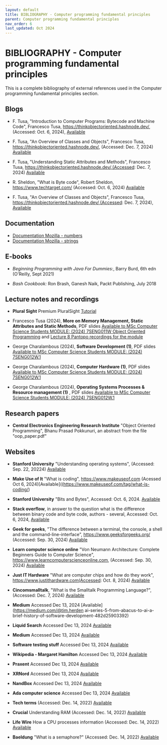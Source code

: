 ```yaml
---
layout: default
title: BIBLIOGRAPHY - Computer programming fundamental principles
parent: Computer programming fundamental principles
nav_order: 6
last_updated: Oct 2024
---
```


# BIBLIOGRAPHY - Computer programming fundamental principles

This is a complete bibliography of external references used in the Computer programming fundamental principles section.

## Blogs

- F. Tusa, "Introduction to Computer Programs: Bytecode and Machine Code", Francesco Tusa, <https://thinkobjectoriented.hashnode.dev/>, (Accessed: Oct. 6, 2024), [Available](https://thinkobjectoriented.hashnode.dev/introduction-to-computer-programs-bytecode-machine-code)

- F. Tusa, "An Overview of Classes and Objects",  Francesco Tusa, <https://thinkobjectoriented.hashnode.dev/>, (Accessed: Dec. 7, 2024) [Available](https://thinkobjectoriented.hashnode.dev/introduction-to-the-java-language)

- F. Tusa, "Understanding Static Attributes and Methods", Francesco Tusa, <https://thinkobjectoriented.hashnode.dev/,(Accessed>: Dec. 7, 2024) [Available](https://thinkobjectoriented.hashnode.dev/understanding-static-attributes-and-methods)

- R. Sheldon, "What is Byte code", Robert Sheldon, <https://www.techtarget.com/> (Accessed: Oct. 6, 2024) [Available](https://www.techtarget.com/whatis/definition/bytecode)

- F. Tusa, "An Overview of Classes and Objects", Francesco Tusa, <https://thinkobjectoriented.hashnode.dev/,(Accessed>: Dec. 7, 2024), [Available](https://thinkobjectoriented.hashnode.dev/overview-of-objects-and-classes)

## Documentation

- [Documentation Mozilla - numbers](https://developer.mozilla.org/en-US/docs/Web/JavaScript/Reference/Global_Objects/Number)
- [Documentation Mozilla - strings](https://developer.mozilla.org/en-US/docs/Web/JavaScript/Reference/Global_Objects/String)

## E-books

- _Beginning Programming with Java For Dummies:_, Barry Burd, 6th edn (O'Reilly, Sept 2021)

- _Bash Cookbook:_ Ron Brash, Ganesh Naik, Packt Publishing, July 2018

## Lecture notes and recordings

- __Plural Sight__ Premium PluralSight [Tutorial](https://app.pluralsight.com/library/courses/managing-jobs-processes-bash-z-shell/table-of-contents)

- Francesco Tusa (2024), __More on Memory Management, Static Attributes and Static Methods__, PDF slides  [Available to MSc Computer Science Students MODULE: (2024) 7SENG011W Object Oriented Programming](https://learning.westminster.ac.uk/ultra/courses/_98802_1/outline/file/_5052469_1) and [Lecture 8 Pantopo recordings for the module](https://westminster.cloud.panopto.eu/Panopto/Pages/Viewer.aspx?id=52932e3e-4774-4e02-ab70-b227009d73e8)

- George Charalambous (2024), __Software Development (1)__, PDF slides [Available to MSc Computer Science Students MODULE: (2024) 7SENG012W.1](https://learning.westminster.ac.uk/ultra/courses/_98804_1/outline/file/_5365890_1)

- George Charalambous (2024), __Computer Hardware (1)__, PDF slides [Available to MSc Computer Science Students MODULE: (2024) 7SENG012W.1](https://learning.westminster.ac.uk/ultra/courses/_98804_1/outline/file/_5377599_1)

- George Charalambous (2024), __Operating Systems Processes & Resource management (1)__ , PDF slides [Available to MSc Computer Science Students MODULE: (2024) 7SENG012W.1](https://learning.westminster.ac.uk/ultra/courses/_98804_1/outline/file/_5377599_1)

## Research papers

- __Central Electronics Engineering Research Institute__ "Object Oriented Programming", Bhanu Prasad Pokkunuri, an abstract from the file "oop_paper.pdf"

## Websites

- __Stanford University__ "Understanding operating systems", (Accessed: Sep. 22, 20224) [Available](https://www.uow.edu.au/student/support-services/academic-skills/online-resources/technology-and-software/operating-systems/)

- __Make Use of It__ "What is coding", <https://www.makeuseof.com> (Acessed Oct 6, 2024)[Available]((<https://www.makeuseof.com/tag/what-is-coding/>)

- __Stanford University__ "Bits and Bytes", Accessed: Oct. 6, 2024. [Available](https://web.stanford.edu/class/cs101/bits-bytes.html)

- __Stack overflow__, in answer to the question what is the difference between binary code and byte code, authors - several, Accessed: Oct. 6, 2024, [Available](https://stackoverflow.com/questions/67467615/what-is-the-difference-between-binary-code-and-byte-code)

- __Geek for geeks__, "The difference between a terminal, the console, a shell and the command-line-interface", <https://www.geeksforgeeks.org/> (Accessed: Sep. 30, 2024) [Available](https://www.geeksforgeeks.org/difference-between-terminal-console-shell-and-command-line/)

- __Learn computer science online__ "Von Neumann Architecture: Complete Beginners Guide to Computer Science", <https://www.learncomputerscienceonline.com>, (Accessed: Sep. 30, 2024) [Available](https://www.learncomputerscienceonline.com/von-neumann-architecture/)

- __Just IT Hardware__ "What are computer chips and how do they work", <https://www.justithardware.com(Accessed>: Oct. 8, 2024) [Available](https://www.justithardware.com/blog/what-are-computer-chips-and-how-do-they-work/)

- __Cincomsmalltalk__, "What is the Smalltalk Programming Language?",(Accessed: Dec. 7, 2024) [Available](https://www.cincomsmalltalk.com/main/info/quick-start/what-is-the-smalltalk-programming-language/)

- __Medium__ Accessed Dec 13, 2024 [Available](<https://medium.com/@tim.herden> ai-series-5-from-abacus-to-ai-a-brief-history-of-software-development-482d25903392)

- __Liquid Search__ Accessed Dec 13, 2024 [Available](https://www.liquisearch.com/history_of_software_engineering/overview)

- __Medium__ Accessed Dec 13, 2024 [Available](https://medium.com/@mitzijackson/history-of-software-development-from-punched-cards-to-artificial-intelligence-6dc779d1d784)

- __Software testing stuff__ Accessed Dec 13, 2024 [Available](https://www.softwaretestingstuff.com/2007/09/brief-history-of-software-engineering.html)

- __Wikipedia - Margaret Hamilton__ Accessed Dec 13, 2024 [Available](https://en.wikipedia.org/wiki/Margaret_Hamilton_software_engineer)

- __Praxent__ Accessed Dec 13, 2024 [Available](https://praxent.com/blog/history-of-software-development-innovation)

- __XRNord__ Accessed Dec 13, 2024 [Available](https://www.xrnord.com/post/the-history-of-software-development-from-early-days-to-modern-times)

- __NandBox__ Accessed Dec 13, 2024 [Available](https://nandbox.com/the-history-of-software-development-over-70-years-of-innovation/)

- __Ada computer science__ Accessed Dec 13, 2024 [Available](https://adacomputerscience.org/concepts/trans_bnf)

- __Tech terms__ (Accessed: Dec. 14, 2022) [Available](https://techterms.com/definition/gigahertz)

- __Crucial__ Understanding RAM (Accessed: Dec. 14, 2022) [Available](https://www.crucial.com/articles/about-memory/support-what-does-computer-memory-do)

- __Life Wire__ How a CPU processes information (Accessed: Dec. 14, 2022) [Available](https://www.lifewire.com/what-is-a-cpu-2618150)

- __Baeldung__ "What is a semaphore?" (Accessed: Dec. 14, 2022) [Available](https://www.baeldung.com/cs/semaphore)
